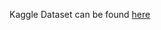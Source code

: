 Kaggle Dataset can be found [here](https://www.kaggle.com/datasets/nelgiriyewithana/world-stock-prices-daily-updating/code)
